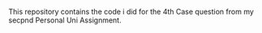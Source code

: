 This repository contains the code i did for the 4th Case question from my secpnd Personal Uni Assignment.
